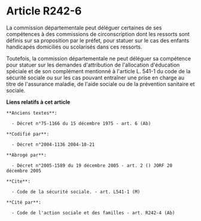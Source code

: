 # Article R242-6

La commission départementale peut déléguer certaines de ses compétences à des commissions de circonscription dont les
ressorts sont définis sur sa proposition par le préfet, pour statuer sur le cas des enfants handicapés domiciliés ou
scolarisés dans ces ressorts.

Toutefois, la commission départementale ne peut déléguer sa compétence pour statuer sur les demandes d'attribution de
l'allocation d'éducation spéciale et de son complément mentionné à l'article L. 541-1 du code de la sécurité sociale ou sur
les cas pouvant entraîner une prise en charge au titre de l'assurance maladie, de l'aide sociale ou de la prévention
sanitaire et sociale.

**Liens relatifs à cet article**

	**Anciens textes**:

	  - Décret n°75-1166 du 15 décembre 1975 - art. 6 (Ab)

	**Codifié par**:

	  - Décret n°2004-1136 2004-10-21

	**Abrogé par**:

	  - Décret n°2005-1589 du 19 décembre 2005 - art. 2 () JORF 20 décembre 2005

	**Cite**:

	  - Code de la sécurité sociale. - art. L541-1 (M)

	**Cité par**:

	  - Code de l'action sociale et des familles - art. R242-4 (Ab)
